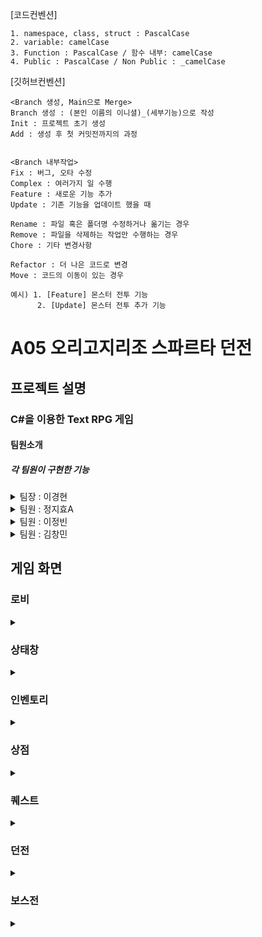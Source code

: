[코드컨벤션]

	1. namespace, class, struct : PascalCase
	2. variable: camelCase
	3. Function : PascalCase / 함수 내부: camelCase
	4. Public : PascalCase / Non Public : _camelCase


[깃허브컨벤션]

	<Branch 생성, Main으로 Merge>
	Branch 생성 : (본인 이름의 이니셜)_(세부기능)으로 작성
	Init : 프로젝트 초기 생성
	Add : 생성 후 첫 커밋전까지의 과정
	
	
	<Branch 내부작업>
	Fix : 버그, 오타 수정
	Complex : 여러가지 일 수행
	Feature : 새로운 기능 추가
	Update : 기존 기능을 업데이트 했을 때

	Rename : 파일 혹은 폴더명 수정하거나 옮기는 경우
	Remove : 파일을 삭제하는 작업만 수행하는 경우
	Chore : 기타 변경사항

	Refactor : 더 나은 코드로 변경
	Move : 코드의 이동이 있는 경우

	예시) 1. [Feature] 몬스터 전투 기능
		  2. [Update] 몬스터 전투 추가 기능

	
# A05 오리고지리조 스파르타 던전

## 프로젝트 설명
### C#을 이용한 Text RPG 게임
#### 팀원소개
##### 각 팀원이 구현한 기능

<details><summary>팀장 : 이경현</summary>

- 구현기능
  - 레벨업 기능
  - 보상 추가
  - 아이템 적용
  - 상점 기능

</details>

<details><summary>팀원 : 정지효A</summary>

- 캐릭터 생성 기능
- 직업 선택 기능
- 게임 저장하기

</details>

<details><summary>팀원 : 이정빈</summary>

- 몬스터 종류 및 보스 추가
- 퀘스트 기능
- 퀘스트 선택과 완료 기능

</details>

<details><summary>팀원 : 김창민</summary>

- 스킬 기능
- 전투 기능
- 보스 스테이지

</details>

## 게임 화면
### 로비
<details><summary></summary>

![인트로 메인화면2](https://github.com/amor1523/-A05-SpartaDungeonTextRpg/assets/167047045/beaebcff-fa1b-4483-bff6-4e294a4a8b70)

</details>

### 상태창
<details><summary></summary>

![A05_TextRPG (5)](https://github.com/amor1523/-A05-SpartaDungeonTextRpg/assets/167047045/166b1b57-f304-47fc-a267-99c8a241009f)

</details>

### 인벤토리
<details><summary></summary>

![A05_TextRPG (1) (1)](https://github.com/amor1523/-A05-SpartaDungeonTextRpg/assets/167047045/f719d48f-0e64-42d2-b664-950ee774637a)

![A05_TextRPG (4)](https://github.com/amor1523/-A05-SpartaDungeonTextRpg/assets/167047045/3b579c60-8dac-4bb9-86f4-82783d3d6e48)

</details>

### 상점
<details><summary></summary>

![A05_TextRPG (4) (1)](https://github.com/amor1523/-A05-SpartaDungeonTextRpg/assets/167047045/d247094e-3574-4a65-b3c9-d8e92c2a2ad3)

</details>

### 퀘스트
<details><summary></summary>

![A05_TextRPG (2) (1)](https://github.com/amor1523/-A05-SpartaDungeonTextRpg/assets/167047045/baf088f1-a4cf-469b-88e8-d3d3f140e8ff)

</details>

### 던전
<details><summary></summary>

![A05_TextRPG (3) (1)](https://github.com/amor1523/-A05-SpartaDungeonTextRpg/assets/167047045/d03f8f76-7af4-4372-8f11-cb0a980175fb)

![A05_TextRPG (1) (1)](https://github.com/amor1523/-A05-SpartaDungeonTextRpg/assets/167047045/196a735d-9002-40f9-b571-f77472efd968)

</details>

### 보스전
<details><summary></summary>

![A05_TextRPG (2) (1)](https://github.com/amor1523/-A05-SpartaDungeonTextRpg/assets/167047045/c54b1cf8-9619-43a6-aed4-f469818ce5f5)

![A05_TextRPG (3) (1)](https://github.com/amor1523/-A05-SpartaDungeonTextRpg/assets/167047045/b3961af2-6308-47b9-bc76-056eed6572bf)

</details>
